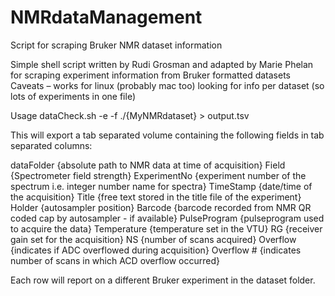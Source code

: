 # NMRdataManagement
Script for scraping Bruker NMR dataset information 

Simple shell script written by Rudi Grosman and adapted by Marie Phelan for scraping experiment information from Bruker formatted datasets
Caveats – works for linux (probably mac too) looking for info per dataset (so lots of experiments in one file)

Usage 
dataCheck.sh -e -f ./{MyNMRdataset} > output.tsv

This will export a tab separated volume containing the following fields in tab separated columns:

dataFolder {absolute path to NMR data at time of acquisition}
Field {Spectrometer field strength}
ExperimentNo {experiment number of the spectrum i.e. integer number name for spectra}
TimeStamp {date/time of the acquisition}
Title {free text stored in the title file of the experiment}
Holder {autosampler position}
Barcode {barcode recorded from NMR QR coded cap by autosampler - if available}
PulseProgram {pulseprogram used to acquire the data}
Temperature {temperature set in the VTU}
RG {receiver gain set for the acquisition}
NS {number of scans acquired}
Overflow {indicates if ADC overflowed during acquisition}
Overflow # {indicates number of scans in which ACD overflow occurred}

Each row will report on a different Bruker experiment in the dataset folder.
